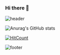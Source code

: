 ### Hi there 👋

<!--
**songhaseob/songhaseob** is a ✨ _special_ ✨ repository because its `README.md` (this file) appears on your GitHub profile.

Here are some ideas to get you started:

- 🔭 I’m currently working on ...
- 🌱 I’m currently learning ...
- 👯 I’m looking to collaborate on ...
- 🤔 I’m looking for help with ...
- 💬 Ask me about ...
- 📫 How to reach me: ...
- 😄 Pronouns: ...
- ⚡ Fun fact: ...
-->
![header](https://capsule-render.vercel.app/api?text=HaseobCodingWorld!&fontSize=20&rotate=-30)




![Anurag's GitHub stats](https://github-readme-stats.vercel.app/api?username=haseobsong&show_icons=true&theme=radical)

[![HitCount](http://hits.dwyl.com/{username}/{project}.svg)](http://hits.dwyl.com/{username}/{project})









![footer](https://capsule-render.vercel.app/api?section=footer)

    
